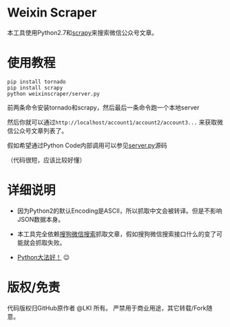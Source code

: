 # Weixin Scraper

本工具使用Python2.7和[scrapy][scrapy]来搜索微信公众号文章。

# 使用教程

```
pip install tornado
pip install scrapy
python weixinscraper/server.py
```

前两条命令安装tornado和scrapy，然后最后一条命令跑一个本地server

然后你就可以通过`http://localhost/account1/account2/account3...`
来获取微信公众号文章列表了。

假如希望通过Python Code内部调用可以参见[server.py][server-py]源码

（代码很短，应该比较好懂）

# 详细说明

* 因为Python2的默认Encoding是ASCII，所以抓取中文会被转译。但是不影响JSON数据本身。

* 本工具完全依赖[搜狗微信搜索][sogou]抓取文章，假如搜狗微信搜索接口什么的变了可能就会抓取失败。

* [Python大法好！][dive-into-python] :wink:

# 版权/免责

代码版权归GitHub原作者 @LKI 所有。
严禁用于商业用途，其它转载/Fork随意。

[scrapy]: https://github.com/scrapy/scrapy
[server-py]: /weixinscraper/server.py
[sogou]:  http://weixin.sogou.com/
[dive-into-python]: http://www.diveintopython.net/
